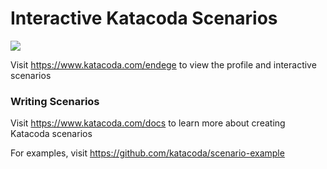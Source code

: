 # Interactive Katacoda Scenarios

[![](http://shields.katacoda.com/katacoda/endege/count.svg)](https://www.katacoda.com/endege "Get your profile on Katacoda.com")

Visit https://www.katacoda.com/endege to view the profile and interactive scenarios

### Writing Scenarios
Visit https://www.katacoda.com/docs to learn more about creating Katacoda scenarios

For examples, visit https://github.com/katacoda/scenario-example
